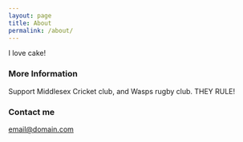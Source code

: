```yaml
---
layout: page
title: About
permalink: /about/
---
```


I love cake!

### More Information

Support Middlesex Cricket club, and Wasps rugby club. THEY RULE!


### Contact me

[email@domain.com](mailto:email@domain.com)
